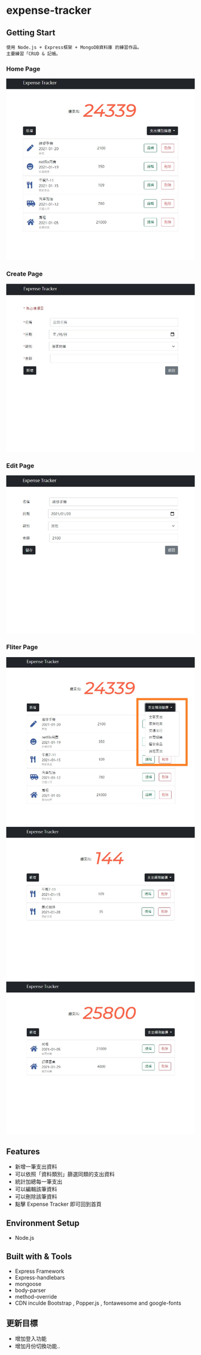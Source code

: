 # expense-tracker

## Getting Start
    使用 Node.js + Express框架 + MongoDB資料庫 的練習作品。
    主要練習「CRUD & 記帳。

### Home Page
![](https://github.com/Ace1862020/expense-tracker/blob/master/public/ace-index.jpg)

### Create Page
![](https://github.com/Ace1862020/expense-tracker/blob/master/public/ace-create.jpg)

### Edit Page
![](https://github.com/Ace1862020/expense-tracker/blob/master/public/ace-edit.jpg)

### Fliter Page
![](https://github.com/Ace1862020/expense-tracker/blob/master/public/ace-filter1.jpg)
![](https://github.com/Ace1862020/expense-tracker/blob/master/public/ace-filter2.jpg)
![](https://github.com/Ace1862020/expense-tracker/blob/master/public/ace-filter3.jpg)

## Features
* 新增一筆支出資料
* 可以依照「資料類別」篩選同類的支出資料
* 統計加總每一筆支出
* 可以編輯該筆資料
* 可以刪除該筆資料
* 點擊 Expense Tracker 即可回到首頁

## Environment Setup
* Node.js

## Built with & Tools
* Express Framework
* Express-handlebars
* mongoose
* body-parser
* method-override
* CDN inculde Bootstrap , Popper.js , fontawesome and google-fonts

## 更新目標
* 增加登入功能
* 增加月份切換功能..
